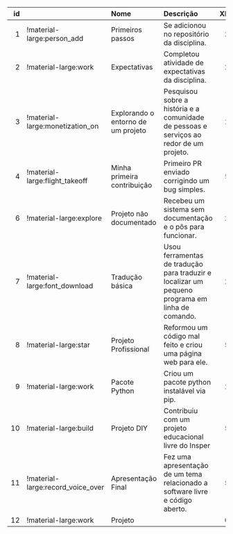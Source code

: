 |   id |                                   | Nome                               | Descrição                                                                                       |   XP |
|-----:|:----------------------------------|:-----------------------------------|:------------------------------------------------------------------------------------------------|-----:|
|    1 | !material-large:person_add        | Primeiros passos                   | Se adicionou no repositório da disciplina.                                                      |    2 |
|    2 | !material-large:work              | Expectativas                       | Completou atividade de expectativas da disciplina.                                              |    2 |
|    3 | !material-large:monetization_on   | Explorando o entorno de um projeto | Pesquisou sobre a história e a comunidade de pessoas e serviços ao redor de um projeto.         |    2 |
|    4 | !material-large:flight_takeoff    | Minha primeira contribuição        | Primeiro PR enviado corrigindo um bug simples.                                                  |    5 |
|    6 | !material-large:explore           | Projeto não documentado            | Recebeu um sistema sem documentação e o pôs para funcionar.                                     |    2 |
|    7 | !material-large:font_download     | Tradução básica                    | Usou ferramentas de tradução para traduzir e localizar um pequeno programa em linha de comando. |    2 |
|    8 | !material-large:star              | Projeto Profissional               | Reformou um código mal feito e criou uma página web para ele.                                   |    5 |
|    9 | !material-large:work              | Pacote Python                      | Criou um pacote python instalável via pip.                                                      |    2 |
|   10 | !material-large:build             | Projeto DIY                        | Contribuiu com um projeto educacional livre do Insper                                           |    5 |
|   11 | !material-large:record_voice_over | Apresentação Final                 | Fez uma apresentação de um tema relacionado a software livre e código aberto.                   |    5 |
|   12 | !material-large:work              | Projeto                            |                                                                                                 |    0 |